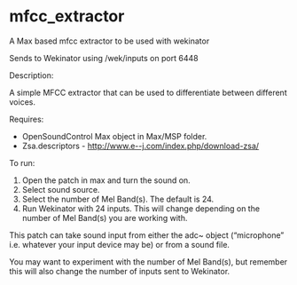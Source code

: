 # mfcc_extractor
A Max based mfcc extractor to be used with wekinator

Sends to Wekinator using /wek/inputs on port 6448

Description:

A simple MFCC extractor that can be used to differentiate between different voices.


Requires:

* OpenSoundControl Max object in Max/MSP folder.
* Zsa.descriptors - http://www.e--j.com/index.php/download-zsa/


To run:

1) Open the patch in max and turn the sound on.
2) Select sound source.
3) Select the number of Mel Band(s). The default is 24.
4) Run Wekinator with 24 inputs. This will change depending on the number of Mel Band(s) you are working with.

This patch can take sound input from either the adc~ object (“microphone” i.e. whatever your input device may be) or from a sound file.

You may want to experiment with the number of Mel Band(s), but remember this will also change the number of inputs sent to Wekinator.
